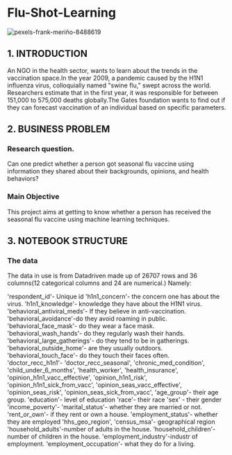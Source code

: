 # Flu-Shot-Learning

![pexels-frank-meriño-8488619](https://user-images.githubusercontent.com/42667708/218280774-65cc1b53-e3c6-4f3e-8deb-e79276ecc626.jpg)

## 1. INTRODUCTION
An NGO in the health sector, wants to learn about the trends in the vaccination space.In the year 2009, a pandemic caused by the H1N1 influenza virus, colloquially named "swine flu," swept across the world. Researchers estimate that in the first year, it was responsible for between 151,000 to 575,000 deaths globally.The Gates foundation wants to find out if they can forecast vaccination of an individual based on specific parameters.

## 2. BUSINESS PROBLEM
### Research question.

Can one predict whether a person  got seasonal flu vaccine using information they shared about their backgrounds, opinions, and health behaviors?

### Main Objective
This project aims at getting to know whether a person has received the seasonal flu vaccine using machine learning techniques.

## 3. NOTEBOOK STRUCTURE
### The data

The data in use is from Datadriven made up of 26707 rows and 36 columns(12 categorical columns and 24 are numerical.) Namely:

'respondent_id'- Unique id
'h1n1_concern'- the concern one has about the virus.
'h1n1_knowledge'- knowledge they have about the H1N1 virus.
'behavioral_antiviral_meds'- If they believe in anti-vaccination.
'behavioral_avoidance'-do they avoid roaming in public.
'behavioral_face_mask'- do they wear a face mask.
'behavioral_wash_hands'- do they regularly wash their hands.
'behavioral_large_gatherings'- do they tend to be in gatherings.
'behavioral_outside_home'- are they usually outdoors.
'behavioral_touch_face'- do they touch their faces often.
'doctor_recc_h1n1'-
'doctor_recc_seasonal',
'chronic_med_condition',
'child_under_6_months',
'health_worker',
'health_insurance',
'opinion_h1n1_vacc_effective',
'opinion_h1n1_risk',
'opinion_h1n1_sick_from_vacc',
'opinion_seas_vacc_effective',
'opinion_seas_risk',
'opinion_seas_sick_from_vacc',
'age_group'- their age group.
'education'- level of education
'race'- their race
'sex' - their gender
'income_poverty'-
'marital_status'- whether they are married or not.
'rent_or_own'- if they rent or own a house.
'employment_status'- whether they are employed
'hhs_geo_region',
'census_msa'- geographical region
'household_adults'-number of adults in the house.
'household_children'-number of children in the house.
'employment_industry'-industr of employment.
'employment_occupation'- what they do for a living.
